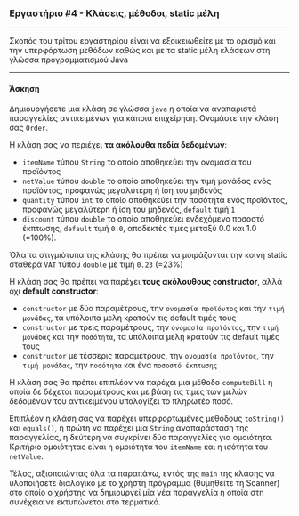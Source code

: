 ### Εργαστήριο #4 - Κλάσεις, μέθοδοι, static μέλη
___
Σκοπός του τρίτου εργαστηρίου είναι να εξοικειωθείτε με το ορισμό και την υπερφόρτωση μεθόδων καθώς και με τα static μέλη κλάσεων στη γλώσσα προγραμματισμού Java

___
#### Άσκηση ####
Δημιουργήσετε μια κλάση σε γλώσσα `java` η οποία να αναπαριστά παραγγελίες αντικειμένων για κάποια επιχείρηση. Ονομάστε την κλάση σας `Order`.

Η κλάση σας να περιέχει __τα ακόλουθα πεδία δεδομένων__:
* `itemName` τύπου `String` το οποίο αποθηκεύει την ονομασία του προϊόντος
* `netValue` τύπου `double` το οποίο αποθηκεύει την τιμή μονάδας ενός προϊόντος, προφανώς μεγαλύτερη ή ίση του μηδενός
* `quantity` τύπου `int` το οποίο αποθηκεύει την ποσότητα ενός προϊόντος, προφανώς μεγαλύτερη ή ίση του μηδενός, `default` τιμή `1`
* `discount` τύπου `double` το οποίο αποθηκεύει ενδεχόμενο ποσοστό έκπτωσης, `default` τιμή `0.0`, αποδεκτές τιμές μεταξύ 0.0 και 1.0 (=100%).

Όλα τα στιγμιότυπα της κλάσης θα πρέπει να μοιράζονται την κοινή static σταθερά `VAT` τύπου `double` με τιμή `0.23` (=23%)

H κλάση σας θα πρέπει να παρέχει __τους ακόλουθους constructor__, αλλά όχι __default constructor__:
* `constructor` με δύο παραμέτρους, την `ονομασία προϊόντος` και την `τιμή μονάδας`, τα υπόλοιπα μελη κρατούν τις default τιμές τους
* `constructor` με τρεις παραμέτρους, την `ονομασία προϊόντος`, την `τιμή μονάδας` και την `ποσότητα`, τα υπόλοιπα μελη κρατούν τις default τιμές τους
* `constructor` με τέσσερις παραμέτρους, την `ονομασία προϊόντος`, την `τιμή μονάδας`, την `ποσότητα` και ένα `ποσοστό έκπτωσης`

Η κλάση σας θα πρέπει επιπλέον να παρέχει μια μέθοδο `computeBill` η οποία δε δέχεται παραμέτρους και με βάση τις τιμές των μελών δεδομένων του αντικειμένου υπολογίζει το πληρωτέο ποσό.

Επιπλέον η κλάση σας να παρέχει υπερφορτωμένες μεθόδους `toString()` και `equals()`, η πρώτη να παρέχει μια `String` αναπαράσταση της παραγγελίας, η δεύτερη να συγκρίνει δύο παραγγελίες για ομοιότητα. Κριτήριο ομοιότητας είναι η ομοιότητα του `itemName` και η ισότητα του `netValue`.

Τέλος, αξιοποιώντας όλα τα παραπάνω, εντός της `main` της κλάσης να υλοποιήσετε διαλογικό με το χρήστη πρόγραμμα (θυμηθείτε τη Scanner) στο οποίο ο χρήστης να δημιουργεί μία νέα παραγγελία η οποία στη συνέχεια νε εκτυπώνεται στο τερματικό. 
